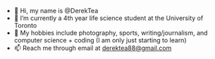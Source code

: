 - 👋  Hi, my name is @DerekTea
- 👀  I’m currently a 4th year life science student at the University of Toronto 
- 🌱  My hobbies include photography, sports, writing/journalism, and computer science + coding (I am only just starting to learn)
- 📫  Reach me through email at derektea88@gmail.com

<!---
DerekTea/DerekTea is a ✨ special ✨ repository because its `README.md` (this file) appears on your GitHub profile.
You can click the Preview link to take a look at your changes.
--->
